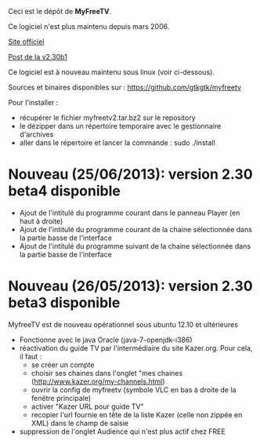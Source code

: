 Ceci est le dépôt de **MyFreeTV**.

Ce logiciel n'est plus maintenu depuis mars 2006.

[Site officiel](http://myfreetv.sourceforge.net/)

[Post de la v2.30b1](http://forum.ubuntu-fr.org/viewtopic.php?pid=2224328)

Ce logiciel est à nouveau maintenu sous linux (voir ci-dessous).

Sources et binaires disponibles sur : https://github.com/gtkgtk/myfreetv

Pour l'installer :
- récupérer le fichier myfreetv2.tar.bz2 sur le repository
- le dézipper dans un répertoire temporaire avec le gestionnaire d'archives
- aller dans le répertoire et lancer la commande : sudo ./install

Nouveau (25/06/2013): version 2.30 beta4 disponible
=====================
- Ajout de l'intitulé du programme courant dans le panneau Player (en haut à droite)
- Ajout de l'intitulé du programme courant de la chaine sélectionnée dans la partie basse de l'interface
- Ajout de l'intitulé du programme suivant de la chaine sélectionnée dans la partie basse de l'interface

Nouveau (26/05/2013): version 2.30 beta3 disponible
=====================
MyfreeTV est de nouveau opérationnel sous ubuntu 12.10 et ultérieures
- Fonctionne avec le java Oracle (java-7-openjdk-i386)
- réactivation du guide TV par l'intermédiaire du site Kazer.org. Pour cela, il faut :
	- se créer un compte
	- choisir ses chaines dans l'onglet "mes chaines (http://www.kazer.org/my-channels.html)
	- ouvrir la config de myfreetv (symbole VLC en bas à droite de la fenêtre principale)
	- activer "Kazer URL pour guide TV"
	- recopier l'url fournie en tête de la liste Kazer (celle non zippée en XML) dans le champ de saisie
- suppression de l'onglet Audience qui n'est plus actif chez FREE



